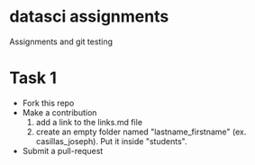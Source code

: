 datasci assignments
===================

Assignments and git testing

# Task 1

- Fork this repo
- Make a contribution 
    1. add a link to the links.md file
    2. create an empty folder named "lastname\_firstname" (ex. casillas\_joseph). Put it inside "students".
- Submit a pull-request
